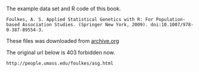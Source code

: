 The example data set and R code of this book.

```
Foulkes, A. S. Applied Statistical Genetics with R: For Population-based Association Studies. (Springer New York, 2009). doi:10.1007/978-0-387-89554-3.
``` 

These files was downloaded from [archive.org](https://archive.org)

The original url below is 403 forbidden now.

```
http://people.umass.edu/foulkes/asg.html
```
